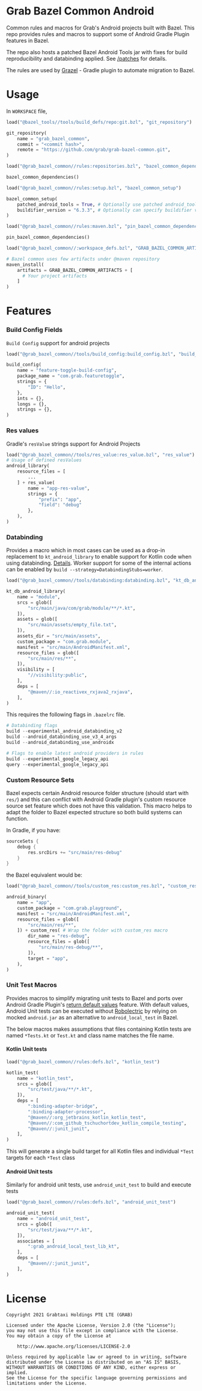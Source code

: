 # Grab Bazel Common Android

Common rules and macros for Grab's Android projects built with Bazel. This repo provides rules and macros to support some of Android Gradle
Plugin features in Bazel.

The repo also hosts a patched Bazel Android Tools jar with fixes for build reproducibility and databinding applied.
See [/patches](https://github.com/grab/grab-bazel-common/tree/master/patches) for details.

The rules are used by [Grazel](https://github.com/grab/Grazel) - Gradle plugin to automate migration to Bazel.

# Usage

In `WORKSPACE` file,

```python
load("@bazel_tools//tools/build_defs/repo:git.bzl", "git_repository")

git_repository(
    name = "grab_bazel_common",
    commit = "<commit hash>",
    remote = "https://github.com/grab/grab-bazel-common.git",
)

load("@grab_bazel_common//rules:repositories.bzl", "bazel_common_dependencies")

bazel_common_dependencies()

load("@grab_bazel_common//rules:setup.bzl", "bazel_common_setup")

bazel_common_setup(
    patched_android_tools = True, # Optionally use patched android_tools jars
    buildifier_version = "6.3.3", # Optionally can specify buildifier version
)

load("@grab_bazel_common//rules:maven.bzl", "pin_bazel_common_dependencies")

pin_bazel_common_dependencies()

load("@grab_bazel_common//:workspace_defs.bzl", "GRAB_BAZEL_COMMON_ARTIFACTS")

# Bazel common uses few artifacts under @maven repository
maven_install(
    artifacts = GRAB_BAZEL_COMMON_ARTIFACTS + [
      # Your project artifacts 
    ]
)    
```

# Features

### Build Config Fields

`Build Config` support for android projects

```python
load("@grab_bazel_common//tools/build_config:build_config.bzl", "build_config")

build_config(
    name = "feature-toggle-build-config",
    package_name = "com.grab.featuretoggle",
    strings = {
        "ID": "Hello",
    },
    ints = {},
    longs = {},
    strings = {},
)
```

### Res values

Gradle's `resValue` strings support for Android Projects

```python
load("@grab_bazel_common//tools/res_value:res_value.bzl", "res_value")
# Usage of defined resValues
android_library(
    resource_files = [
        ...
    ] + res_value(
        name = "app-res-value",
        strings = {
            "prefix": "app",
            "field": "debug"
        },
    ),
)
```   

### Databinding

Provides a macro which in most cases can be used as a drop-in replacement to `kt_android_library` to enable support for Kotlin code when
using databinding. [Details](https://github.com/grab/grab-bazel-common/blob/documentation/tools/databinding/databinding.bzl). Worker support
for some of the internal actions can be enabled by `build --strategy=DatabindingStubs=worker`.

```python
load("@grab_bazel_common//tools/databinding:databinding.bzl", "kt_db_android_library")

kt_db_android_library(
    name = "module",
    srcs = glob([
        "src/main/java/com/grab/module/**/*.kt",
    ]),
    assets = glob([
        "src/main/assets/empty_file.txt",
    ]),
    assets_dir = "src/main/assets",
    custom_package = "com.grab.module",
    manifest = "src/main/AndroidManifest.xml",
    resource_files = glob([
        "src/main/res/**",
    ]),
    visibility = [
        "//visibility:public",
    ],
    deps = [
        "@maven//:io_reactivex_rxjava2_rxjava",
    ],
)
```

This requires the following flags in `.bazelrc` file.

```python
# Databinding flags
build --experimental_android_databinding_v2
build --android_databinding_use_v3_4_args
build --android_databinding_use_androidx

# Flags to enable latest android providers in rules
build --experimental_google_legacy_api
query --experimental_google_legacy_api
```

### Custom Resource Sets

Bazel expects certain Android resource folder structure (should start with `res/`) and this can conflict with Android Gradle plugin's custom
resource source set feature which does not have this validation. This macro helps to adapt the folder to Bazel expected structure so both
build systems can function.

In Gradle, if you have:

```groovy
sourceSets {
    debug {
        res.srcDirs += "src/main/res-debug"
    }
}
```

the Bazel equivalent would be:

```python
load("@grab_bazel_common//tools/custom_res:custom_res.bzl", "custom_res")

android_binary(
    name = "app",
    custom_package = "com.grab.playground",
    manifest = "src/main/AndroidManifest.xml",
    resource_files = glob([
        "src/main/res/**",
    ]) + custom_res( # Wrap the folder with custom_res macro
        dir_name = "res-debug",
        resource_files = glob([
            "src/main/res-debug/**",
        ]),
        target = "app",
    ),
)
```

### Unit Test Macros

Provides macros to simplify migrating unit tests to Bazel and ports over Android Gradle
Plugin's [return default values](https://developer.android.com/studio/test/index.html#test_options) feature. With default values, Android
Unit tests can be executed without [Robolectric](http://robolectric.org) by relying on mocked `android.jar` as an alternative
to `android_local_test` in Bazel.

The below macros makes assumptions that files containing Kotlin tests are named `*Tests.kt` or `Test.kt` and class name matches the file
name.

#### Kotlin Unit tests

```python
load("@grab_bazel_common//rules:defs.bzl", "kotlin_test")

kotlin_test(
    name = "kotlin_test",
    srcs = glob([
        "src/test/java/**/*.kt",
    ]),
    deps = [
        ":binding-adapter-bridge",
        ":binding-adapter-processor",
        "@maven//:org_jetbrains_kotlin_kotlin_test",
        "@maven//:com_github_tschuchortdev_kotlin_compile_testing",
        "@maven//:junit_junit",
    ],
)
```

This will generate a single build target for all Kotlin files and individual `*Test` targets for each `*Test`
class

#### Android Unit tests

Similarly for android unit tests, use `android_unit_test` to build and execute tests

```python
load("@grab_bazel_common//rules:defs.bzl", "android_unit_test")

android_unit_test(
    name = "android_unit_test",
    srcs = glob([
        "src/test/java/**/*.kt",
    ]),
    associates = [
        ":grab_android_local_test_lib_kt",
    ],
    deps = [
        "@maven//:junit_junit",
    ],
)
```

# License

```
Copyright 2021 Grabtaxi Holdings PTE LTE (GRAB)

Licensed under the Apache License, Version 2.0 (the "License");
you may not use this file except in compliance with the License.
You may obtain a copy of the License at

    http://www.apache.org/licenses/LICENSE-2.0

Unless required by applicable law or agreed to in writing, software
distributed under the License is distributed on an "AS IS" BASIS,
WITHOUT WARRANTIES OR CONDITIONS OF ANY KIND, either express or implied.
See the License for the specific language governing permissions and
limitations under the License.
```
